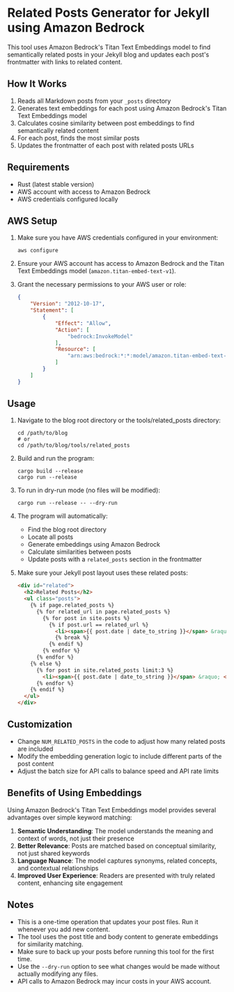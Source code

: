 # Related Posts Generator for Jekyll using Amazon Bedrock

This tool uses Amazon Bedrock's Titan Text Embeddings model to find semantically related posts in your Jekyll blog and updates each post's frontmatter with links to related content.

## How It Works

1. Reads all Markdown posts from your `_posts` directory
2. Generates text embeddings for each post using Amazon Bedrock's Titan Text Embeddings model
3. Calculates cosine similarity between post embeddings to find semantically related content
4. For each post, finds the most similar posts
5. Updates the frontmatter of each post with related posts URLs

## Requirements

- Rust (latest stable version)
- AWS account with access to Amazon Bedrock
- AWS credentials configured locally

## AWS Setup

1. Make sure you have AWS credentials configured in your environment:
   ```
   aws configure
   ```

2. Ensure your AWS account has access to Amazon Bedrock and the Titan Text Embeddings model (`amazon.titan-embed-text-v1`).

3. Grant the necessary permissions to your AWS user or role:
   ```json
   {
       "Version": "2012-10-17",
       "Statement": [
           {
               "Effect": "Allow",
               "Action": [
                   "bedrock:InvokeModel"
               ],
               "Resource": [
                   "arn:aws:bedrock:*:*:model/amazon.titan-embed-text-v1"
               ]
           }
       ]
   }
   ```

## Usage

1. Navigate to the blog root directory or the tools/related_posts directory:
   ```
   cd /path/to/blog
   # or
   cd /path/to/blog/tools/related_posts
   ```

2. Build and run the program:
   ```
   cargo build --release
   cargo run --release
   ```

3. To run in dry-run mode (no files will be modified):
   ```
   cargo run --release -- --dry-run
   ```

4. The program will automatically:
   - Find the blog root directory
   - Locate all posts
   - Generate embeddings using Amazon Bedrock
   - Calculate similarities between posts
   - Update posts with a `related_posts` section in the frontmatter

5. Make sure your Jekyll post layout uses these related posts:
   ```html
   <div id="related">
     <h2>Related Posts</h2>
     <ul class="posts">
       {% if page.related_posts %}
         {% for related_url in page.related_posts %}
           {% for post in site.posts %}
             {% if post.url == related_url %}
               <li><span>{{ post.date | date_to_string }}</span> &raquo; <a href="/blog{{ post.url }}">{{ post.title }}</a></li>
               {% break %}
             {% endif %}
           {% endfor %}
         {% endfor %}
       {% else %}
         {% for post in site.related_posts limit:3 %}
           <li><span>{{ post.date | date_to_string }}</span> &raquo; <a href="/blog{{ post.url }}">{{ post.title }}</a></li>
         {% endfor %}
       {% endif %}
     </ul>
   </div>
   ```

## Customization

- Change `NUM_RELATED_POSTS` in the code to adjust how many related posts are included
- Modify the embedding generation logic to include different parts of the post content
- Adjust the batch size for API calls to balance speed and API rate limits

## Benefits of Using Embeddings

Using Amazon Bedrock's Titan Text Embeddings model provides several advantages over simple keyword matching:

1. **Semantic Understanding**: The model understands the meaning and context of words, not just their presence
2. **Better Relevance**: Posts are matched based on conceptual similarity, not just shared keywords
3. **Language Nuance**: The model captures synonyms, related concepts, and contextual relationships
4. **Improved User Experience**: Readers are presented with truly related content, enhancing site engagement

## Notes

- This is a one-time operation that updates your post files. Run it whenever you add new content.
- The tool uses the post title and body content to generate embeddings for similarity matching.
- Make sure to back up your posts before running this tool for the first time.
- Use the `--dry-run` option to see what changes would be made without actually modifying any files.
- API calls to Amazon Bedrock may incur costs in your AWS account.
